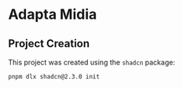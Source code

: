 # Adapta Midia

## Project Creation

This project was created using the `shadcn` package:

```sh
pnpm dlx shadcn@2.3.0 init
```
